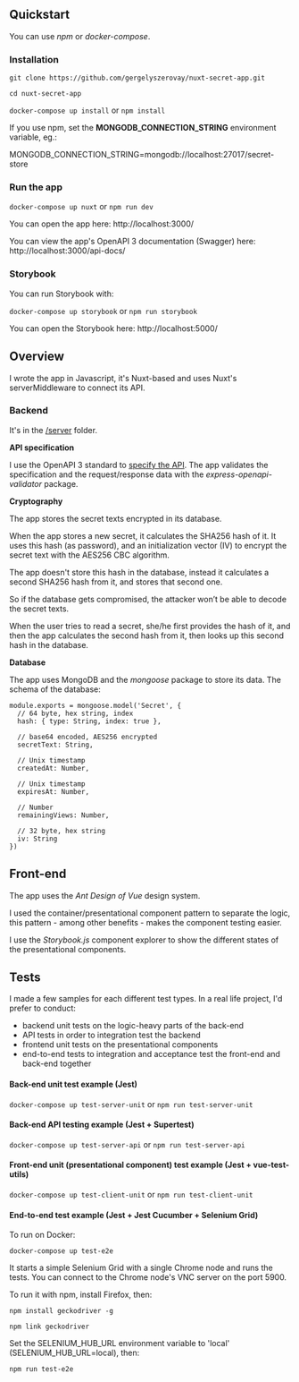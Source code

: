 ## Quickstart

You can use *npm* or *docker-compose*.

### Installation

`git clone https://github.com/gergelyszerovay/nuxt-secret-app.git`

`cd nuxt-secret-app`

`docker-compose up install` or `npm install`

If you use npm, set the **MONGODB_CONNECTION_STRING** environment variable, eg.: 

MONGODB_CONNECTION_STRING=mongodb://localhost:27017/secret-store

### Run the app

`docker-compose up nuxt` or `npm run dev`

You can open the app here: http://localhost:3000/

You can view the app's OpenAPI 3 documentation (Swagger) here: http://localhost:3000/api-docs/

### Storybook

You can run Storybook with:

`docker-compose up storybook` or `npm run storybook`

You can open the Storybook here: http://localhost:5000/

## Overview

I wrote the app in Javascript, it's Nuxt-based and uses Nuxt's serverMiddleware to connect its API.

### Backend

It's in the [/server](https://github.com/gergelyszerovay/nuxt-secret-app/tree/master/server) folder.

**API specification**

I use the OpenAPI 3 standard to [specify the API](https://github.com/gergelyszerovay/nuxt-secret-app/blob/master/server/api.yaml). The app validates the specification and the request/response data with the *express-openapi-validator* package.

**Cryptography**

The app stores the secret texts encrypted in its database. 

When the app stores a new secret, it calculates the SHA256 hash of it. It uses this hash (as password), and an initialization vector (IV) to encrypt the secret text with the AES256 CBC algorithm. 

The app doesn't store this hash in the database, instead it calculates a second SHA256 hash from it, and stores that second one.

So if the database gets compromised, the attacker won’t be able to decode the secret texts.

When the user tries to read a secret, she/he first provides the hash of it, and then the app calculates the second hash from it, then looks up this second hash in the database. 

**Database**

The app uses MongoDB and the *mongoose* package to store its data. The schema of the database:

```
module.exports = mongoose.model('Secret', {
  // 64 byte, hex string, index
  hash: { type: String, index: true },

  // base64 encoded, AES256 encrypted
  secretText: String,

  // Unix timestamp  
  createdAt: Number,

  // Unix timestamp  
  expiresAt: Number,

  // Number
  remainingViews: Number,

  // 32 byte, hex string
  iv: String
})
```

## Front-end

The app uses the *Ant Design of Vue* design system. 

I used the container/presentational component pattern to separate the logic, this pattern - among other benefits - makes the component testing easier.

I use the *Storybook.js* component explorer to show the different states of the presentational components.

## Tests

I made a few samples for each different test types. In a real life project, I'd prefer to conduct:
- backend unit tests on the logic-heavy parts of the back-end
- API tests in order to integration test the backend
- frontend unit tests on the presentational components
- end-to-end tests to integration and acceptance test the front-end and back-end together 

#### Back-end unit test example (Jest)

`docker-compose up test-server-unit` or `npm run test-server-unit`

#### Back-end API testing example (Jest + Supertest)

`docker-compose up test-server-api` or `npm run test-server-api`

#### Front-end unit (presentational component) test example (Jest + vue-test-utils)

`docker-compose up test-client-unit` or `npm run test-client-unit`

#### End-to-end test example (Jest + Jest Cucumber + Selenium Grid)

To run on Docker:

`docker-compose up test-e2e`

It starts a simple Selenium Grid with a single Chrome node and runs the tests. You can connect to the Chrome node's VNC server on the port 5900.

To run it with npm, install Firefox, then:

`npm install geckodriver -g`

`npm link geckodriver`

Set the SELENIUM_HUB_URL environment variable to 'local' (SELENIUM_HUB_URL=local), then:

`npm run test-e2e`
